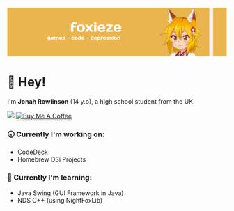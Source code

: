 ![Banner Image (Senko San)](https://raw.githubusercontent.com/foxieze/foxieze/main/banner.png)

# 👋 Hey!
I'm **Jonah Rowlinson** (14 y.o), a high school student from the UK.

<img src="https://img.shields.io/badge/v1?label=Discord&message=foxieze%234048&color=7289da&style=flat-square" />
<a href="https://www.buymeacoffee.com/gbraad" target="_blank"><img src="https://www.buymeacoffee.com/assets/img/custom_images/orange_img.png" alt="Buy Me A Coffee" style="height: 41px !important;width: 174px !important;box-shadow: 0px 3px 2px 0px rgba(190, 190, 190, 0.5) !important;-webkit-box-shadow: 0px 3px 2px 0px rgba(190, 190, 190, 0.5) !important;" ></a>

### 🕣 Currently I'm working on:
- [CodeDeck](https://github.com/foxieze/CodeDeck)
- Homebrew DSi Projects

### 🏫 Currently I'm learning:
- Java Swing (GUI Framework in Java)
- NDS C++ (using NightFoxLib)
